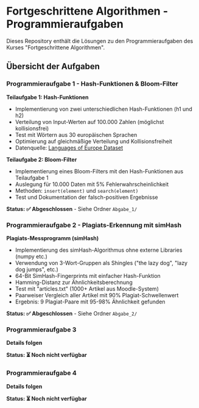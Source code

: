 # Fortgeschrittene Algorithmen - Programmieraufgaben

Dieses Repository enthält die Lösungen zu den Programmieraufgaben des Kurses "Fortgeschrittene Algorithmen".

## Übersicht der Aufgaben

### Programmieraufgabe 1 - Hash-Funktionen & Bloom-Filter

**Teilaufgabe 1: Hash-Funktionen**

- Implementierung von zwei unterschiedlichen Hash-Funktionen (h1 und h2)
- Verteilung von Input-Werten auf 100.000 Zahlen (möglichst kollisionsfrei)
- Test mit Wörtern aus 30 europäischen Sprachen
- Optimierung auf gleichmäßige Verteilung und Kollisionsfreiheit
- Datenquelle: [Languages of Europe Dataset](https://www.kaggle.com/datasets/jacekpardyak/languages-of-europe)

**Teilaufgabe 2: Bloom-Filter**

- Implementierung eines Bloom-Filters mit den Hash-Funktionen aus Teilaufgabe 1
- Auslegung für 10.000 Daten mit 5% Fehlerwahrscheinlichkeit
- Methoden: `insert(element)` und `search(element)`
- Test und Dokumentation der falsch-positiven Ergebnisse

**Status: ✅ Abgeschlossen** - Siehe Ordner `Abgabe_1/`

### Programmieraufgabe 2 - Plagiats-Erkennung mit simHash

**Plagiats-Messprogramm (simHash)**

- Implementierung des simHash-Algorithmus ohne externe Libraries (numpy etc.)
- Verwendung von 3-Wort-Gruppen als Shingles ("the lazy dog", "lazy dog jumps", etc.)
- 64-Bit SimHash-Fingerprints mit einfacher Hash-Funktion
- Hamming-Distanz zur Ähnlichkeitsberechnung
- Test mit "articles.txt" (1000+ Artikel aus Moodle-System)
- Paarweiser Vergleich aller Artikel mit 90% Plagiat-Schwellenwert
- Ergebnis: 9 Plagiat-Paare mit 95-98% Ähnlichkeit gefunden

**Status: ✅ Abgeschlossen** - Siehe Ordner `Abgabe_2/`

### Programmieraufgabe 3

**Details folgen**

**Status: ⏳ Noch nicht verfügbar**

### Programmieraufgabe 4

**Details folgen**

**Status: ⏳ Noch nicht verfügbar**
